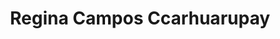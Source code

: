 ---
title: Regina Campos Ccarhuarupay
organization: GAL Center
talk: "MapImpact: University students developing mapping projects in times of pandemic"
permalink: /speakers/#regina-campos-ccarhuarupay
---
